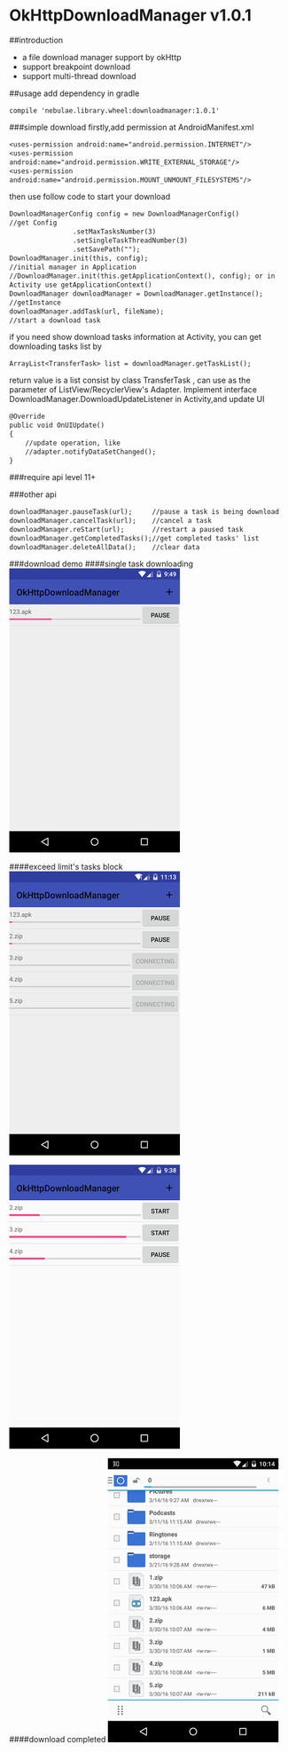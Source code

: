 # OkHttpDownloadManager v1.0.1
##introduction
* a file download manager support by okHttp
* support breakpoint download
* support multi-thread download

##usage
add dependency in gradle

    compile 'nebulae.library.wheel:downloadmanager:1.0.1'
###simple download
firstly,add permission at AndroidManifest.xml

    <uses-permission android:name="android.permission.INTERNET"/>
    <uses-permission android:name="android.permission.WRITE_EXTERNAL_STORAGE"/>
    <uses-permission android:name="android.permission.MOUNT_UNMOUNT_FILESYSTEMS"/>
then use follow code to start your download
    
    DownloadManagerConfig config = new DownloadManagerConfig()          //get Config
                    .setMaxTasksNumber(3)                               
                    .setSingleTaskThreadNumber(3)                       
                    .setSavePath("");                                   
    DownloadManager.init(this, config);                                 //initial manager in Application
    //DownloadManager.init(this.getApplicationContext(), config); or in Activity use getApplicationContext()
    DownloadManager downloadManager = DownloadManager.getInstance();    //getInstance
    downloadManager.addTask(url, fileName);                             //start a download task
if you need show download tasks information at Activity, you can get downloading tasks list by

    ArrayList<TransferTask> list = downloadManager.getTaskList();
return value is a list consist by class TransferTask , can use as the parameter of ListView/RecyclerView's Adapter.
Implement interface DownloadManager.DownloadUpdateListener in Activity,and update UI

    @Override
    public void OnUIUpdate()
    {
        //update operation, like
        //adapter.notifyDataSetChanged();
    }
    
###require
api level 11+

###other api

    downloadManager.pauseTask(url);     //pause a task is being download
    downloadManager.cancelTask(url);    //cancel a task
    downloadManager.reStart(url);       //restart a paused task
    downloadManager.getCompletedTasks();//get completed tasks' list
    downloadManager.deleteAllData();    //clear data
###download demo
####single task downloading
![single download task](https://github.com/nebulae-pan/OkHttpDownloadManager/blob/master/device-2016-03-21-214932.png)

####exceed limit's tasks block
![single download task](https://github.com/nebulae-pan/OkHttpDownloadManager/blob/master/device-2016-04-02-231252.png)

![single download task](https://github.com/nebulae-pan/OkHttpDownloadManager/blob/master/device-2016-03-31-213811.png)

####download completed
![single download task](https://github.com/nebulae-pan/OkHttpDownloadManager/blob/master/device-2016-03-30-221358.png)

